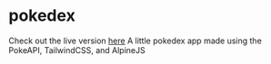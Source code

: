# pokedex
Check out the live version [here](pg-pokedex.netlify.app)
A little pokedex app made using the PokeAPI, TailwindCSS, and AlpineJS
